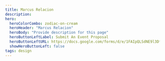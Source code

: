 ```yaml
---
title: Marcus Relacion
description:
hero:
  heroColorCombo: zodiac-on-cream
  heroHeader: "Marcus Relacion"
  heroBody: "Provide description for this page"
  heroButtonLeftLabel: Submit An Event Proposal
  heroButtonLeftURL: https://docs.google.com/forms/d/e/1FAIpQLSdNE9l3Df58coVJBav1ibV3LGiQZhsiAs9pf0-RcEZO0IQv7Q/viewform
  showHeroButtonLeft: false
tags: design
---
```


